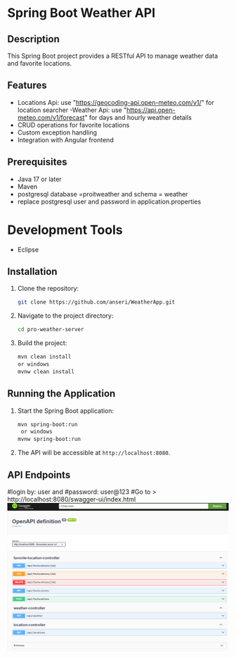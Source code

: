 # Spring Boot Weather API

## Description
This Spring Boot project provides a RESTful API to manage weather data and favorite locations.

## Features
- Locations Api:
    use "https://geocoding-api.open-meteo.com/v1/" for location searcher
-Weather Api:
    use "https://api.open-meteo.com/v1/forecast" for days and hourly weather details
- CRUD operations for favorite locations
- Custom exception handling
- Integration with Angular frontend

## Prerequisites
- Java 17 or later
- Maven
- postgresql database =proitweather and schema = weather
- replace postgresql user and password in application.properties

# Development Tools
- Eclipse 

## Installation

1. Clone the repository:
    ```bash
    git clone https://github.com/anseri/WeatherApp.git
    ```

2. Navigate to the project directory:
    ```bash
    cd pro-weather-server
    ```

3. Build the project:
    ```bash
    mvn clean install
    or windows
    mvnw clean install
    ```

## Running the Application

1. Start the Spring Boot application:
    ```bash
    mvn spring-boot:run
     or windows
    mvnw spring-boot:run
    ```

2. The API will be accessible at `http://localhost:8080`.
## API Endpoints

#login by: user and 
#password: user@123
#Go to > http://localhost:8080/swagger-ui/index.html
![alt text](../image/Swagger-UI-Api.png)
